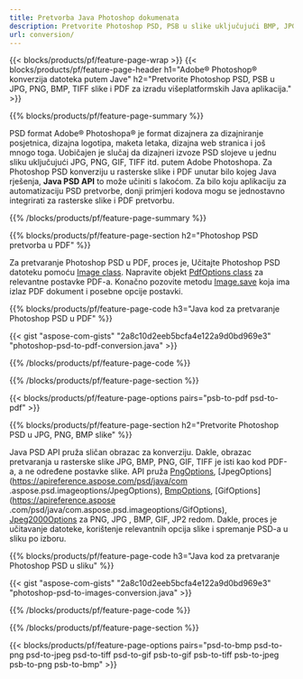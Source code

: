 ```yaml
---
title: Pretvorba Java Photoshop dokumenata
description: Pretvorite Photoshop PSD, PSB u slike uključujući BMP, JPG, PNG, TIFF i PDF putem Java biblioteke.
url: conversion/
---
```


{{< blocks/products/pf/feature-page-wrap >}}
{{< blocks/products/pf/feature-page-header h1="Adobe® Photoshop® konverzija datoteka putem Jave" h2="Pretvorite Photoshop PSD, PSB u JPG, PNG, BMP, TIFF slike i PDF za izradu višeplatformskih Java aplikacija." >}}

{{% blocks/products/pf/feature-page-summary %}}

PSD format Adobe® Photoshopa® je format dizajnera za dizajniranje posjetnica, dizajna logotipa, maketa letaka, dizajna web stranica i još mnogo toga. Uobičajen je slučaj da dizajneri izvoze PSD slojeve u jednu sliku uključujući JPG, PNG, GIF, TIFF itd. putem Adobe Photoshopa. Za Photoshop PSD konverziju u rasterske slike i PDF unutar bilo kojeg Java rješenja, **Java PSD API** to može učiniti s lakoćom. Za bilo koju aplikaciju za automatizaciju PSD pretvorbe, donji primjeri kodova mogu se jednostavno integrirati za rasterske slike i PDF pretvorbu.

{{% /blocks/products/pf/feature-page-summary %}}

{{% blocks/products/pf/feature-page-section h2="Photoshop PSD pretvorba u PDF" %}}

Za pretvaranje Photoshop PSD u PDF, proces je, Učitajte Photoshop PSD datoteku pomoću [Image class](https://apireference.aspose.com/psd/java/com.aspose.psd/Image). Napravite objekt [PdfOptions class](https://apireference.aspose.com/psd/java/com.aspose.psd.imageoptions/PdfOptions) za relevantne postavke PDF-a. Konačno pozovite metodu [Image.save](https://apireference.aspose.com/psd/java/com.aspose.psd/Image#save-java.lang.String-com.aspose.psd.ImageOptionsBase-) koja ima izlaz PDF dokument i posebne opcije postavki.

{{% blocks/products/pf/feature-page-code h3="Java kod za pretvaranje Photoshop PSD u PDF" %}}

{{< gist "aspose-com-gists" "2a8c10d2eeb5bcfa4e122a9d0bd969e3" "photoshop-psd-to-pdf-conversion.java" >}}

{{% /blocks/products/pf/feature-page-code %}}

{{% /blocks/products/pf/feature-page-section %}}

{{< blocks/products/pf/feature-page-options pairs="psb-to-pdf psd-to-pdf" >}}

{{% blocks/products/pf/feature-page-section h2="Pretvorite Photoshop PSD u JPG, PNG, BMP slike" %}}

Java PSD API pruža sličan obrazac za konverziju. Dakle, obrazac pretvaranja u rasterske slike JPG, BMP, PNG, GIF, TIFF je isti kao kod PDF-a, a ne određene postavke slike. API pruža [PngOptions](https://apireference.aspose.com/psd/java/com.aspose.psd.imageoptions/PngOptions), [JpegOptions](https://apireference.aspose.com/psd/java/com .aspose.psd.imageoptions/JpegOptions), [BmpOptions](https://apireference.aspose.com/psd/java/com.aspose.psd.imageoptions/BmpOptions), [GifOptions](https://apireference.aspose .com/psd/java/com.aspose.psd.imageoptions/GifOptions), [Jpeg2000Options](https://apireference.aspose.com/psd/java/com.aspose.psd.imageoptions/Jpeg2000Options) za PNG, JPG , BMP, GIF, JP2 redom. Dakle, proces je učitavanje datoteke, korištenje relevantnih opcija slike i spremanje PSD-a u sliku po izboru.

{{% blocks/products/pf/feature-page-code h3="Java kod za pretvaranje Photoshop PSD u sliku" %}}

{{< gist "aspose-com-gists" "2a8c10d2eeb5bcfa4e122a9d0bd969e3" "photoshop-psd-to-images-conversion.java" >}}

{{% /blocks/products/pf/feature-page-code %}}

{{% /blocks/products/pf/feature-page-section %}}

{{< blocks/products/pf/feature-page-options pairs="psd-to-bmp psd-to-png psd-to-jpeg psd-to-tiff psd-to-gif psb-to-gif psb-to-tiff psb-to-jpeg psb-to-png psb-to-bmp" >}}

